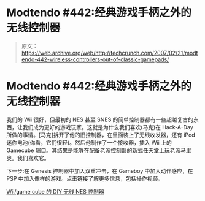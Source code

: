 # Modtendo #442:经典游戏手柄之外的无线控制器

> 原文：<https://web.archive.org/web/http://techcrunch.com/2007/02/21/modtendo-442-wireless-controllers-out-of-classic-gamepads/>

# Modtendo #442:经典游戏手柄之外的无线控制器

我们的 Wii 很好，但最初的 NES 甚至 SNES 的简单控制器都有一些超越复古的东西，让我们成为更好的游戏玩家。这就是为什么我们喜欢(马克)在 Hack-A-Day 所做的事情。[马克]拆开了他的旧控制器，在里面装上了无线收发器，还有 iPod 迷你电池(你看，它们很轻)。然后他制作了一个接收器，插入 Wii 上的 Gamecube 端口。其结果是能够在配备老派控制器的新式任天堂上玩老派马里奥。我们喜欢它。

下一步:在 Genesis 控制器中加入双重冲击，在 Gameboy 中加入动作感应，在 PSP 中加入像样的游戏。点击链接了解更多信息，包括操作视频。

[Wii/game cube 的 DIY 无线 NES 控制器](https://web.archive.org/web/20201026094528/http://www.hackaday.com/2007/02/20/diy-wireless-nes-controllers-for-wii-gamecube/)